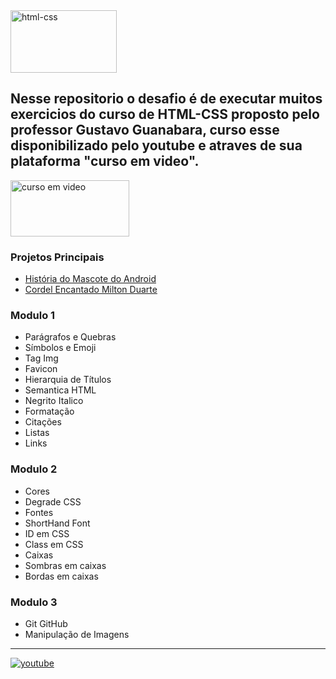 <img src="https://external-content.duckduckgo.com/iu/?u=http%3A%2F%2Fopenacademy.github.io%2FHTML5-open-academy%2Fsession07-css3%2Fimages%2Fcss3_logo.png&f=1&nofb=1&ipt=83c80d29e519a2cc404cbc6a95d3d881c8ca49d6328aa22ee5572e8e8f9e926b&ipo=images" alt="html-css" height="100" width="170" >

## Nesse repositorio o desafio é de executar muitos exercicios do curso de HTML-CSS proposto pelo professor Gustavo Guanabara, curso esse disponibilizado pelo youtube e atraves de sua plataforma "curso em video".



  <a href="https://www.cursoemvideo.com/curso/html5-css3-modulo1/" target="_blank">
    <img 
    src="https://www.cursoemvideo.com/wp-content/uploads/2019/08/cursoemvideo-logo.png" 
    target="blank"
    alt="curso em video"
    height="90"
    width="190"
    >
  </a>
  
  ### Projetos Principais
  - <a href="https://zlenon.github.io/html-css/Modulo2/exercicio18/index.html" target="_blank">História do Mascote do Android</a>
  - <a href="https://zlenon.github.io/html-css/Modulo3/exercicio7/index.html" target="_blank">Cordel Encantado Milton Duarte</a>

  ### Modulo 1 
  - Parágrafos e Quebras
  - Símbolos e Emoji
  - Tag Img
  - Favicon
  - Hierarquia de Títulos
  - Semantica HTML
  - Negrito Italico
  - Formatação
  - Citações
  - Listas
  - Links

  ### Modulo 2
  - Cores
  - Degrade CSS
  - Fontes
  - ShortHand Font
  - ID em CSS
  - Class em CSS
  - Caixas
  - Sombras em caixas
  - Bordas em caixas

  ### Modulo 3
  - Git GitHub
  - Manipulação de Imagens

  <hr />
  <a href="https://www.youtube.com/playlist?list=PLHz_AreHm4dkZ9-atkcmcBaMZdmLHft8n" target="blank">
    <img src="https://img.shields.io/badge/YouTube-%23FF0000.svg?style=for-the-badge&logo=YouTube&logoColor=white" alt="youtube">
  </a>

